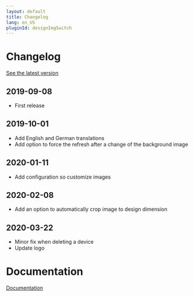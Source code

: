 ```yaml
---
layout: default
title: Changelog
lang: en_US
pluginId: designImgSwitch
---
```


# Changelog

[See the latest version](#tocAnchor-1-1-5)

## 2019-09-08

- First release

## 2019-10-01

- Add English and German translations
- Add option to force the refresh after a change of the background image

## 2020-01-11

- Add configuration so customize images

## 2020-02-08

- Add an option to automatically crop image to design dimension

## 2020-03-22

- Minor fix when deleting a device
- Update logo

# Documentation

[Documentation]({{site.baseurl}}/)
